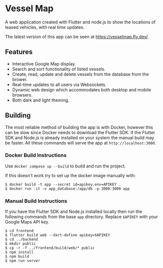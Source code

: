 # Vessel Map

A web application created with Flutter and node.js to show the locations of leased vehicles, with real time updates.

The latest version of this app can be seen at https://vesselmap.fly.dev/.

## Features
- Interactive Google Map display.
- Search and sort functionality of listed vessels.
- Create, read, update and delete vessels from the database from the brower.
- Real-time updates to all users via Websockets.
- Dynamic web design which accommodates both desktop and mobile browsers.
- Both dark and light theming.

## Building

The most reliable method of building the app is with Docker, however this can be slow since Docker needs to download the Flutter SDK. If the Flutter SDK and Node.js is already installed on your system the manual build may be faster. All these commands will serve the app at `http://localhost:3000`.

### Docker Build Instructions

Use `docker compose up --build` to build and run the project.

If this doesn't work try to set up the docker image manually with:

```
$ docker build -t app --secret id=apikey,env=APIKEY . 
$ docker run -it -v app_database:/app/db -p 3000:3000 app
```

### Manual Build Instructions

If you have the Flutter SDK and Node.js installed locally then run the following commands from the base `app` directory. Replace `$APIKEY` with your Google Maps API key.

```
$ cd frontend
$ flutter build web --dart-define apikey=$APIKEY
$ cd ../backend
$ mkdir public
$ cp -r -f ../frontend/build/web/* public
$ npm install
$ npm build
$ npm run server
```